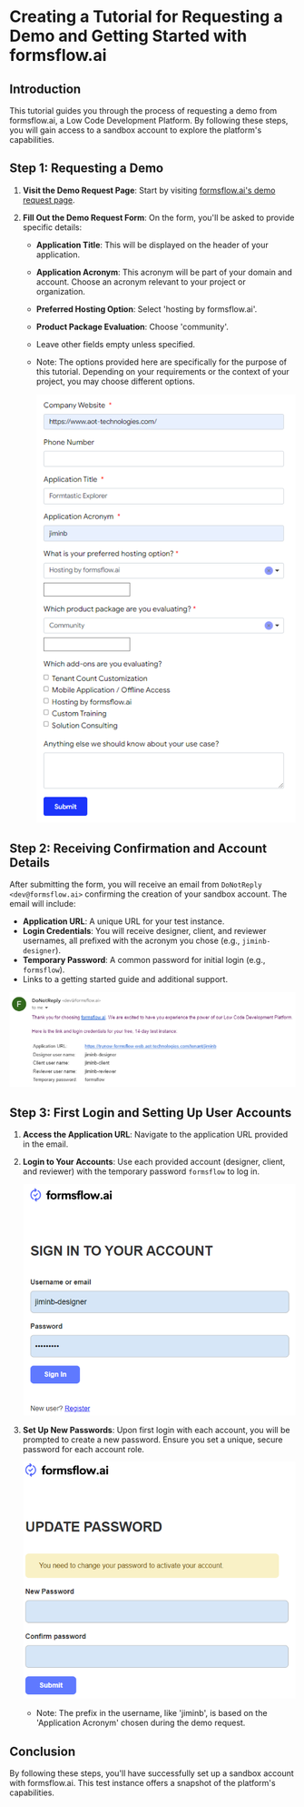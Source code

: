# Creating a Tutorial for Requesting a Demo and Getting Started with formsflow.ai

## Introduction

This tutorial guides you through the process of requesting a demo from formsflow.ai, a Low Code Development Platform. By following these steps, you will gain access to a sandbox account to explore the platform's capabilities.

## Step 1: Requesting a Demo

1. **Visit the Demo Request Page**: Start by visiting [formsflow.ai's demo request page](https://formsflow.ai/try-it-now/).

2. **Fill Out the Demo Request Form**: On the form, you'll be asked to provide specific details:

   - **Application Title**: This will be displayed on the header of your application.
   - **Application Acronym**: This acronym will be part of your domain and account. Choose an acronym relevant to your project or organization.
   - **Preferred Hosting Option**: Select 'hosting by formsflow.ai'.
   - **Product Package Evaluation**: Choose 'community'.
   - Leave other fields empty unless specified.

   - Note: The options provided here are specifically for the purpose of this tutorial. Depending on your requirements or the context of your project, you may choose different options.

     ![](https://github.com/jimin-aot/student-application-form-tutorial/blob/main/01-formsflow-demo-setup-guide/images/demo-request-form.png?raw=true)

## Step 2: Receiving Confirmation and Account Details

After submitting the form, you will receive an email from `DoNotReply <dev@formsflow.ai>` confirming the creation of your sandbox account. The email will include:

- **Application URL**: A unique URL for your test instance.
- **Login Credentials**: You will receive designer, client, and reviewer usernames, all prefixed with the acronym you chose (e.g., `jiminb-designer`).
- **Temporary Password**: A common password for initial login (e.g., `formsflow`).
- Links to a getting started guide and additional support.

![](https://github.com/jimin-aot/student-application-form-tutorial/blob/main/01-formsflow-demo-setup-guide/images/email-approval.png?raw=true)

## Step 3: First Login and Setting Up User Accounts

1. **Access the Application URL**: Navigate to the application URL provided in the email.

2. **Login to Your Accounts**: Use each provided account (designer, client, and reviewer) with the temporary password `formsflow` to log in.

   ![](https://github.com/jimin-aot/student-application-form-tutorial/blob/main/01-formsflow-demo-setup-guide/images/first-sign-in.png?raw=true)

3. **Set Up New Passwords**: Upon first login with each account, you will be prompted to create a new password. Ensure you set a unique, secure password for each account role.

   ![](https://github.com/jimin-aot/student-application-form-tutorial/blob/main/01-formsflow-demo-setup-guide/images/update-password.png?raw=true)

   - Note: The prefix in the username, like 'jiminb', is based on the 'Application Acronym' chosen during the demo request.

## Conclusion

By following these steps, you'll have successfully set up a sandbox account with formsflow.ai. This test instance offers a snapshot of the platform's capabilities.
